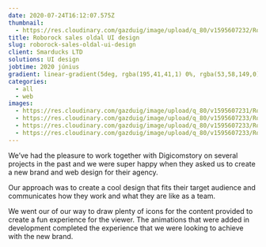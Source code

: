 ```yaml
---
date: 2020-07-24T16:12:07.575Z
thumbnail:
  - https://res.cloudinary.com/gazduig/image/upload/q_80/v1595607232/Roborock/Frame_25_v770v5.webp
title: Roborock sales oldal UI design
slug: roborock-sales-oldal-ui-design
client: Smarducks LTD
solutions: UI design
jobtime: 2020 június
gradient: linear-gradient(5deg, rgba(195,41,41,1) 0%, rgba(53,58,149,0) 71%)
categories:
  - all
  - web
images:
  - https://res.cloudinary.com/gazduig/image/upload/q_80/v1595607231/Roborock/Frame_21_xyrl9p.webp
  - https://res.cloudinary.com/gazduig/image/upload/q_80/v1595607233/Roborock/Frame_24_izhzto.webp
  - https://res.cloudinary.com/gazduig/image/upload/q_80/v1595607233/Roborock/Z.webp
  - https://res.cloudinary.com/gazduig/image/upload/q_80/v1595607233/Roborock/s.webp
---
```

<!--StartFragment-->

We’ve had the pleasure to work together with Digicomstory on several projects in the past and we were super happy when they asked us to create a new brand and web design for their agency.

Our approach was to create a cool design that fits their target audience and communicates how they work and what they are like as a team.



We went our of our way to draw plenty of icons for the content provided to create a fun experience for the viewer. The animations that were added in development completed the experience that we were looking to achieve with the new brand.

<!--EndFragment-->